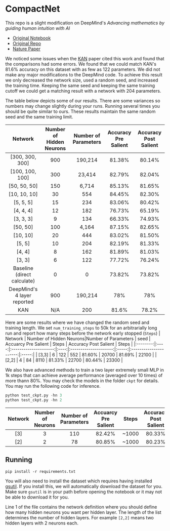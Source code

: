 # CompactNet
This repo is a slight modification on DeepMind's _Advancing mathematics by
guiding human intuition with AI_
- [Original Notebook](https://colab.research.google.com/github/deepmind/mathematics_conjectures/blob/main/knot_theory.ipynb)
- [Original Repo](https://github.com/google-deepmind/mathematics_conjectures)
- [Nature Paper](https://www.nature.com/articles/s41586-021-04086-x)

We noticed some issues when the [KAN](https://arxiv.org/abs/2404.19756) paper 
cited this work and found that the comparisons had some errors.
We found that we could match KAN's 81.6% accuracy on this dataset with as few as
122 parameters.
We did not make any major modifications to the DeepMind code.
To achieve this result we only decreased the network size, used a random seed,
and increased the training time.
Keeping the same seed and keeping the same training cutoff we could get a
matching result with a network with 204 parameters.

The table below depicts some of our results.
There are some variances so numbers may change slightly during your runs.
Running several times you should be quite similar to ours.
These results maintain the same random seed and the same training limit.

| Network | Number of Hidden Neurons| Number of Parameters | Accuracy Pre Salient | Accuracy Post Salient |
|:--------:|:---------------------:|:---------------------:|:----------------------:|:-----------------------:|
| [300, 300, 300] | 900 | 190,214 | 81.38% | 80.14% |
| [100, 100, 100] | 300 | 23,414 | 82.79% | 82.04% |
| [50, 50, 50] | 150 | 6,714 | 85.13% | 81.65% |
| [10, 10, 10] | 30 | 554 | 84.45% | 82.30% |
| [5, 5, 5] | 15 | 234 | 83.06% | 80.42% |
| [4, 4, 4] | 12 | 182 | 76.73% | 65.19% |
| [3, 3, 3] | 9 | 134 | 66.33% | 74.93% |
| [50, 50] | 100 | 4,164 | 87.15% | 82.65% |
| [10, 10] | 20 | 444 | 83.02% | 81.50% |
| [5, 5] | 10 | 204 | 82.19% | 81.33% |
| [4, 4] | 8 | 162 | 81.89% | 81.03% |
| [3, 3] | 6 | 122 | 77.72% | 76.24% |
| Baseline (direct calculate) | 0 | 0 | 73.82% | 73.82% |
| DeepMind's 4 layer reported | 900 | 190,214 | 78% | 78% |
| KAN | N/A | 200 | 81.6% | 78.2% |

Here are some results where we have changed the random seed and training length. 
We set `num_training_steps` to 50k for an arbitrarially long run and report how many steps before the network early stopped (`Steps`)
| Network | Number of Hidden Neurons|Number of Parameters | seed | Accuarcy Pre Salient | Steps | Accuracy Post Salient | Steps |
|:--------:|:----:|:---------------------:|:----:|:---------------------:|:-----:|:----------------------:|:-----:|
| [3,3] | 6 | 122 | 552 | 81.60% | 20700 | 81.69% | 22100 |
| [2,2] | 4 | 84 | 8110 | 81.33%  | 22700 | 80.44% | 23300 |

We also have advanced methods to train a two layer extremely small MLP in 1k steps that can achieve average performance (averaged over 10 times) of more thann 80%. You may check the models in the folder `ckpt` for details. You may run the following code for inference.
```python
python test_ckpt.py -hn 3
python test_ckpt.py -hn 2
```

| Network | Number of Neurons|Number of Parameters | Accuarcy Pre Salient | Steps | Accuracy Post Salient | Steps |
|:--------:|:---------------------:|:----:|:---------------------:|:-----:|:----------------------:|:-----:|
| [3] | 3 | 110 |  82.42% | ~1000 | 80.33% | ~1000 |
| [2] | 2 | 78  | 80.85% | ~1000 | 80.23% | ~1000|


## Running
```
pip install -r requirements.txt
```
You will also need to install the dataset which requires having installed 
[gsutil](https://cloud.google.com/storage/docs/gsutil_install).
If you install this, we will automatically download the dataset for you.
Make sure `gsutil` is in your path before opening the notebook or it may not be
able to download it for you.

Line 1 of the file contains the network definition where you should define how
many hidden neurons you want per hidden layer.
The length of the list determines the number of hidden layers.
For example `[2,2]` means two hidden layers with 2 neurons each.
